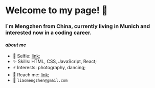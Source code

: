 # Welcome to my page! 👋


### I`m Mengzhen from China, currently living in Munich and interested now in a coding career.


#### _about me_

- 🌱 Selfie: [link](https://avatars.githubusercontent.com/u/90145001?v=4);</br>
- ✨ Skills: HTML, CSS, JavaScript, React;
- ⚡️ Interests: photography, dancing;
- 🍑 Reach me: [link](https://github.com/Mengzhen1992);
- :email: `liaomengzhen@gmail.com`

